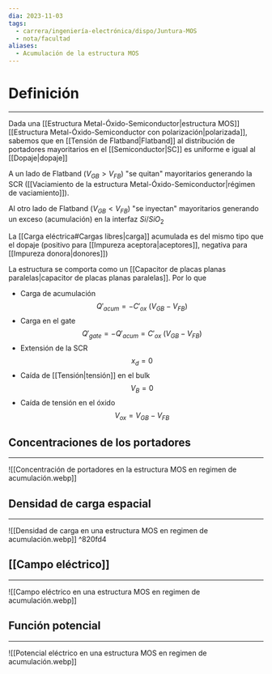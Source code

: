 ```yaml
---
dia: 2023-11-03
tags:
  - carrera/ingeniería-electrónica/dispo/Juntura-MOS
  - nota/facultad
aliases:
  - Acumulación de la estructura MOS
---
```

# Definición
---
Dada una [[Estructura Metal-Óxido-Semiconductor|estructura MOS]] [[Estructura Metal-Óxido-Semiconductor con polarización|polarizada]], sabemos que en [[Tensión de Flatband|Flatband]] al distribución de portadores mayoritarios en el [[Semiconductor|SC]] es uniforme e igual al [[Dopaje|dopaje]]

A un lado de Flatband ($V_{GB} > V_{FB}$) "se quitan" mayoritarios generando la SCR ([[Vaciamiento de la estructura Metal-Óxido-Semiconductor|régimen de vaciamiento]]).

Al otro lado de Flatband ($V_{GB} < V_{FB}$) "se inyectan" mayoritarios generando un exceso (acumulación) en la interfaz $Si$/$SiO_2$

La [[Carga eléctrica#Cargas libres|carga]] acumulada es del mismo tipo que el dopaje (positivo para [[Impureza aceptora|aceptores]], negativa para [[Impureza donora|donores]])

La estructura se comporta como un [[Capacitor de placas planas paralelas|capacitor de placas planas paralelas]]. Por lo que 
* Carga de acumulación $$ Q'_{acum} = - C'_{ox} ~ (V_{GB} - V_{FB}) $$
* Carga en el gate $$ Q'_{gate} = -Q'_{acum} = C'_{ox} ~ (V_{GB} - V_{FB}) $$
* Extensión de la SCR $$ x_d = 0 $$
* Caída de [[Tensión|tensión]] en el bulk $$ V_B = 0 $$
* Caída de tensión en el óxido $$ V_{ox} = V_{GB} - V_{FB} $$

## Concentraciones de los portadores
---
![[Concentración de portadores en la estructura MOS en regimen de acumulación.webp]]

## Densidad de carga espacial
---
![[Densidad de carga en una estructura MOS en regimen de acumulación.webp]] ^820fd4

## [[Campo eléctrico]]
---
![[Campo eléctrico en una estructura MOS en regimen de acumulación.webp]]

## Función potencial
---
![[Potencial eléctrico en una estructura MOS en regimen de acumulación.webp]]
